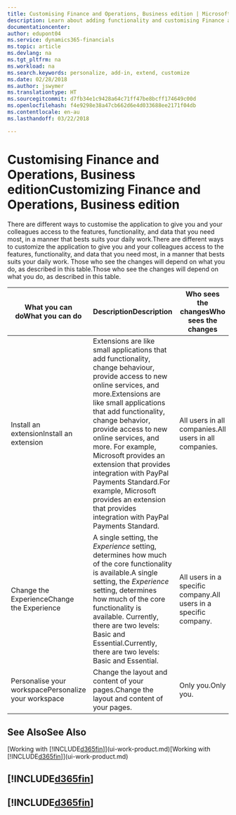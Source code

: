 ```yaml
---
title: Customising Finance and Operations, Business edition | Microsoft Docs
description: Learn about adding functionality and customising Finance and Operations, Business edition.
documentationcenter: 
author: edupont04
ms.service: dynamics365-financials
ms.topic: article
ms.devlang: na
ms.tgt_pltfrm: na
ms.workload: na
ms.search.keywords: personalize, add-in, extend, customize
ms.date: 02/28/2018
ms.author: jswymer
ms.translationtype: HT
ms.sourcegitcommit: d7fb34e1c9428a64c71ff47be8bcff174649c00d
ms.openlocfilehash: f4e9298e38a47cb662d6e4d033688ee2171f04db
ms.contentlocale: en-au
ms.lasthandoff: 03/22/2018

---
```

# <a name="customizing-finance-and-operations-business-edition"></a><span data-ttu-id="68fbd-103">Customising Finance and Operations, Business edition</span><span class="sxs-lookup"><span data-stu-id="68fbd-103">Customizing Finance and Operations, Business edition</span></span>
<!--NAV # Customizing Dynamics NAV -->
<span data-ttu-id="68fbd-104">There are different ways to customise the application to give you and your colleagues access to the features, functionality, and data that you need most, in a manner that bests suits your daily work.</span><span class="sxs-lookup"><span data-stu-id="68fbd-104">There are different ways to customize the application to give you and your colleagues access to the features, functionality, and data that you need most, in a manner that bests suits your daily work.</span></span> <span data-ttu-id="68fbd-105">Those who see the changes will depend on what you do, as described in this table.</span><span class="sxs-lookup"><span data-stu-id="68fbd-105">Those who see the changes will depend on what you do, as described in this table.</span></span>

| <span data-ttu-id="68fbd-106">What you can do</span><span class="sxs-lookup"><span data-stu-id="68fbd-106">What you can do</span></span>    |  <span data-ttu-id="68fbd-107">Description</span><span class="sxs-lookup"><span data-stu-id="68fbd-107">Description</span></span>  |  <span data-ttu-id="68fbd-108">Who sees the changes</span><span class="sxs-lookup"><span data-stu-id="68fbd-108">Who sees the changes</span></span>  |  <span data-ttu-id="68fbd-109">More information</span><span class="sxs-lookup"><span data-stu-id="68fbd-109">More information</span></span>  |
|-----|---------------|---------|-------|
|<span data-ttu-id="68fbd-110">Install an extension</span><span class="sxs-lookup"><span data-stu-id="68fbd-110">Install an extension</span></span>|<span data-ttu-id="68fbd-111">Extensions are like small applications that add functionality, change behaviour, provide access to new online services, and more.</span><span class="sxs-lookup"><span data-stu-id="68fbd-111">Extensions are like small applications that add functionality, change behavior, provide access to new online services, and more.</span></span> <span data-ttu-id="68fbd-112">For example, Microsoft provides an extension that provides integration with PayPal Payments Standard.</span><span class="sxs-lookup"><span data-stu-id="68fbd-112">For example, Microsoft provides an extension that provides integration with PayPal Payments Standard.</span></span>|<span data-ttu-id="68fbd-113">All users in all companies.</span><span class="sxs-lookup"><span data-stu-id="68fbd-113">All users in all companies.</span></span>|[<span data-ttu-id="68fbd-114">Customising Using Extensions</span><span class="sxs-lookup"><span data-stu-id="68fbd-114">Customizing Using Extensions</span></span>](ui-extensions.md)|
|<span data-ttu-id="68fbd-115">Change the Experience</span><span class="sxs-lookup"><span data-stu-id="68fbd-115">Change the Experience</span></span>|<span data-ttu-id="68fbd-116">A single setting, the *Experience* setting, determines how much of the core functionality is available.</span><span class="sxs-lookup"><span data-stu-id="68fbd-116">A single setting, the *Experience* setting, determines how much of the core functionality is available.</span></span> <span data-ttu-id="68fbd-117">Currently, there are two levels: Basic and Essential.</span><span class="sxs-lookup"><span data-stu-id="68fbd-117">Currently, there are two levels: Basic and Essential.</span></span>|<span data-ttu-id="68fbd-118">All users in a specific company.</span><span class="sxs-lookup"><span data-stu-id="68fbd-118">All users in a specific company.</span></span>|<span data-ttu-id="68fbd-119">[Customizing Your [!INCLUDE[d365fin](includes/d365fin_md.md)] Experience](ui-experiences.md)</span><span class="sxs-lookup"><span data-stu-id="68fbd-119">[Customizing Your [!INCLUDE[d365fin](includes/d365fin_md.md)] Experience](ui-experiences.md)</span></span>|
|<span data-ttu-id="68fbd-120">Personalise your workspace</span><span class="sxs-lookup"><span data-stu-id="68fbd-120">Personalize your workspace</span></span>|<span data-ttu-id="68fbd-121">Change the layout and content of your pages.</span><span class="sxs-lookup"><span data-stu-id="68fbd-121">Change the layout and content of your pages.</span></span>|<span data-ttu-id="68fbd-122">Only you.</span><span class="sxs-lookup"><span data-stu-id="68fbd-122">Only you.</span></span>|[<span data-ttu-id="68fbd-123">Personalising Your Workspace</span><span class="sxs-lookup"><span data-stu-id="68fbd-123">Personalizing Your Workspace</span></span>](ui-personalization-user.md)|

## <a name="see-also"></a><span data-ttu-id="68fbd-124">See Also</span><span class="sxs-lookup"><span data-stu-id="68fbd-124">See Also</span></span>
<span data-ttu-id="68fbd-125">[Working with [!INCLUDE[d365fin](includes/d365fin_md.md)]](ui-work-product.md)</span><span class="sxs-lookup"><span data-stu-id="68fbd-125">[Working with [!INCLUDE[d365fin](includes/d365fin_md.md)]](ui-work-product.md)</span></span>  

## [!INCLUDE[d365fin](includes/free_trial_md.md)]  
## [!INCLUDE[d365fin](includes/training_link_md.md)]

